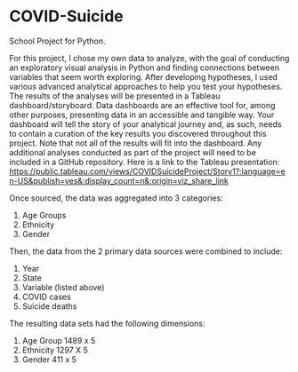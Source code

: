 # COVID-Suicide
School Project for Python.

For this project, I chose my own data to analyze, with the goal of conducting an
exploratory visual analysis in Python and finding connections between variables that seem
worth exploring. After developing hypotheses, I used various advanced analytical
approaches to help you test your hypotheses.
The results of the analyses will be presented in a Tableau dashboard/storyboard. Data
dashboards are an effective tool for, among other purposes, presenting data in an accessible
and tangible way. Your dashboard will tell the story of your analytical journey and, as such,
needs to contain a curation of the key results you discovered throughout this project.
Note that not all of the results will fit into the dashboard. Any additional analyses 
conducted as part of the project will need to be included in a GitHub repository.
Here is a link to the Tableau presentation:
https://public.tableau.com/views/COVIDSuicideProject/Story1?:language=en-US&publish=yes&:display_count=n&:origin=viz_share_link

Once sourced, the data was aggregated into 3 categories:
1. Age Groups
2. Ethnicity
3. Gender

Then, the data from the 2 primary data sources were combined to include:
1. Year
2. State
3. Variable (listed above)
4. COVID cases
5. Suicide deaths

The resulting data sets had the following dimensions:
1. Age Group 1489 x 5
2. Ethnicity 1297 X 5
3. Gender 411 x 5
